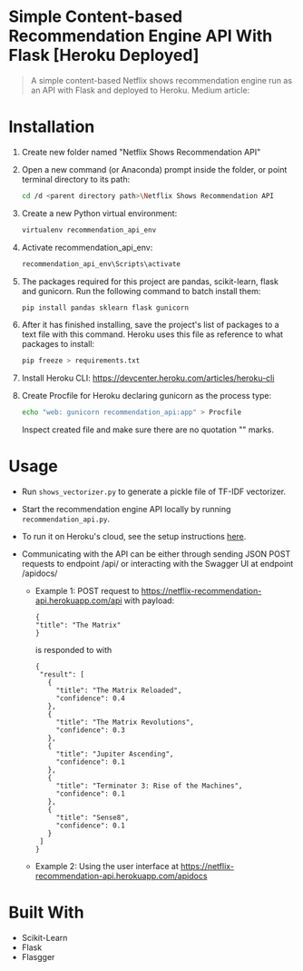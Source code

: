 # Simple Content-based Recommendation Engine API With Flask [Heroku Deployed]

> A simple content-based Netflix shows recommendation engine run as an API with Flask and deployed to Heroku.
> Medium article:
# Installation
1. Create new folder named "Netflix Shows Recommendation API"
2. Open a new command (or Anaconda) prompt inside the folder, or point terminal directory to its path:

    ```sh
    cd /d <parent directory path>\Netflix Shows Recommendation API
    ```
3. Create a new Python virtual environment:

    ```sh
    virtualenv recommendation_api_env
    ```
4. Activate recommendation_api_env:
    ```sh
    recommendation_api_env\Scripts\activate
    ```
5. The packages required for this project are pandas, scikit-learn, flask and gunicorn. Run the following command to batch install them:
    ```sh
    pip install pandas sklearn flask gunicorn
    ```
6. After it has finished installing, save the project's list of packages to a text file with this command. Heroku uses this file as reference to what packages to install:
    ```sh
    pip freeze > requirements.txt
    ```
7. Install Heroku CLI:
    https://devcenter.heroku.com/articles/heroku-cli

8. Create Procfile for Heroku declaring gunicorn as the process type:
    ```sh
    echo "web: gunicorn recommendation_api:app" > Procfile
    ```
    Inspect created file and make sure there are no quotation "" marks.



# Usage

- Run `shows_vectorizer.py` to generate a pickle file of TF-IDF vectorizer.

- Start the recommendation engine API locally by running `recommendation_api.py`.

- To run it on Heroku's cloud, see the setup instructions [here](www.medium.com).

- Communicating with the API can be either through sending JSON POST requests to endpoint /api/ or interacting with the Swagger UI at endpoint /apidocs/
    - Example 1: POST request to https://netflix-recommendation-api.herokuapp.com/api with payload:
        ```
        {
        "title": "The Matrix"
        }
        ```
         is responded to with
         ```
         {
          "result": [
            {
              "title": "The Matrix Reloaded",
              "confidence": 0.4
            },
            {
              "title": "The Matrix Revolutions",
              "confidence": 0.3
            },
            {
              "title": "Jupiter Ascending",
              "confidence": 0.1
            },
            {
              "title": "Terminator 3: Rise of the Machines",
              "confidence": 0.1
            },
            {
              "title": "Sense8",
              "confidence": 0.1
            }
          ]
        }
         ```
     
     - Example 2: Using the user interface at https://netflix-recommendation-api.herokuapp.com/apidocs
         
# Built With
- Scikit-Learn
- Flask
- Flasgger